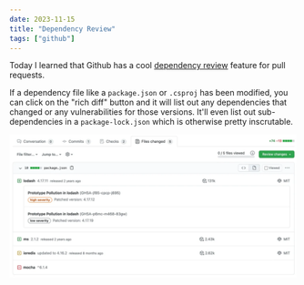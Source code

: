 ```yaml
---
date: 2023-11-15
title: "Dependency Review"
tags: ["github"]
---
```



Today I learned that Github has a cool [dependency review](https://docs.github.com/en/pull-requests/collaborating-with-pull-requests/reviewing-changes-in-pull-requests/reviewing-dependency-changes-in-a-pull-request) feature for pull requests.

If a dependency file like a `package.json` or `.csproj` has been modified, you can click on the "rich diff" button and it will list out any dependencies that changed or any vulnerabilities for those versions. It'll even list out sub-dependencies in a `package-lock.json` which is otherwise pretty inscrutable.

![screenshot of package.json rich diff](dependency-review.png)
